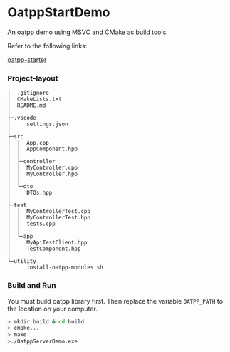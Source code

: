 # OatppStartDemo

An oatpp demo using MSVC and CMake as build tools.

Refer to the following links:

[oatpp-starter](https://github.com/oatpp/oatpp-starter)

### Project-layout

```plainText
│  .gitignore
│  CMakeLists.txt
│  README.md
│
├─.vscode
│     settings.json
│
├─src
│  │  App.cpp
│  │  AppComponent.hpp
│  │
│  ├─controller
│  │  MyController.cpp
│  │  MyController.hpp
│  │
│  └─dto
│     DTOs.hpp
│
├─test
│  │  MyControllerTest.cpp
│  │  MyControllerTest.hpp
│  │  tests.cpp
│  │
│  └─app
│     MyApiTestClient.hpp
│     TestComponent.hpp
│
└─utility
      install-oatpp-modules.sh
```

### Build and Run

You must build oatpp library first. Then replace the variable `OATPP_PATH` to the location on your computer.

```bash
> mkdir build & cd build
> cmake...
> make
>./OatppServerDemo.exe
```
